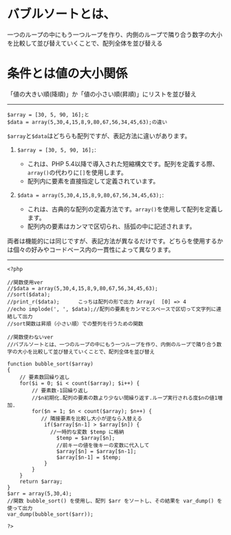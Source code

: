 # バブルソートとは、  
一つのループの中にもう一つループを作り、内側のループで隣り合う数字の大小を比較して並び替えていくことで、配列全体を並び替える  
# 条件とは値の大小関係  
「値の大きい順(降順)」か「値の小さい順(昇順)」にリストを並び替え  
***
```
$array = [30, 5, 90, 16];と
$data = array(5,30,4,15,8,9,80,67,56,34,45,63);の違い
```
`$array`と`$data`はどちらも配列ですが、表記方法に違いがあります。  

1. `$array = [30, 5, 90, 16];`:  
   - これは、PHP 5.4以降で導入された短縮構文です。配列を定義する際、`array()`の代わりに`[]`を使用します。  
   - 配列内に要素を直接指定して定義されています。  

2. `$data = array(5,30,4,15,8,9,80,67,56,34,45,63);`:  
   - これは、古典的な配列の定義方法です。`array()`を使用して配列を定義します。  
   - 配列内の要素はカンマで区切られ、括弧の中に記述されます。  

両者は機能的には同じですが、表記方法が異なるだけです。どちらを使用するかは個々の好みやコードベース内の一貫性によって異なります。  
***
```
<?php

//関数使用ver
//$data = array(5,30,4,15,8,9,80,67,56,34,45,63);
//sort($data);
//print_r($data);      こっちは配列の形で出力 Array(  [0] => 4   
//echo implode(', ', $data);//配列の要素をカンマとスペースで区切って文字列に連結して出力
//sort関数は昇順（小さい順）での整列を行うための関数

//関数使わないver
//バブルソートとは、一つのループの中にもう一つループを作り、内側のループで隣り合う数字の大小を比較して並び替えていくことで、配列全体を並び替え

function bubble_sort($array)
{
    // 要素数回繰り返し
    for($i = 0; $i < count($array); $i++) {
        // 要素数-1回繰り返し
        //$n初期化.配列の要素の数より少ない間繰り返す.ループ実行される度$nの値1増加.
        for($n = 1; $n < count($array); $n++) {
           // 隣接要素を比較し大小が逆なら入替える
            if($array[$n-1] > $array[$n]) {
              //一時的な変数 $temp に格納
                $temp = $array[$n];
                //前キーの値を後キーの変数に代入して
                $array[$n] = $array[$n-1];
                $array[$n-1] = $temp;
            }
        }
    }
    return $array;
}
$arr = array(5,30,4);
//関数 bubble_sort() を使用し、配列 $arr をソートし、その結果を var_dump() を使って出力
var_dump(bubble_sort($arr));

?>
```
